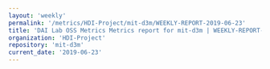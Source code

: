 ```yaml
---
layout: 'weekly'
permalink: '/metrics/HDI-Project/mit-d3m/WEEKLY-REPORT-2019-06-23'
title: 'DAI Lab OSS Metrics Metrics report for mit-d3m | WEEKLY-REPORT-2019-06-23'
organization: 'HDI-Project'
repository: 'mit-d3m'
current_date: '2019-06-23'
---
```

